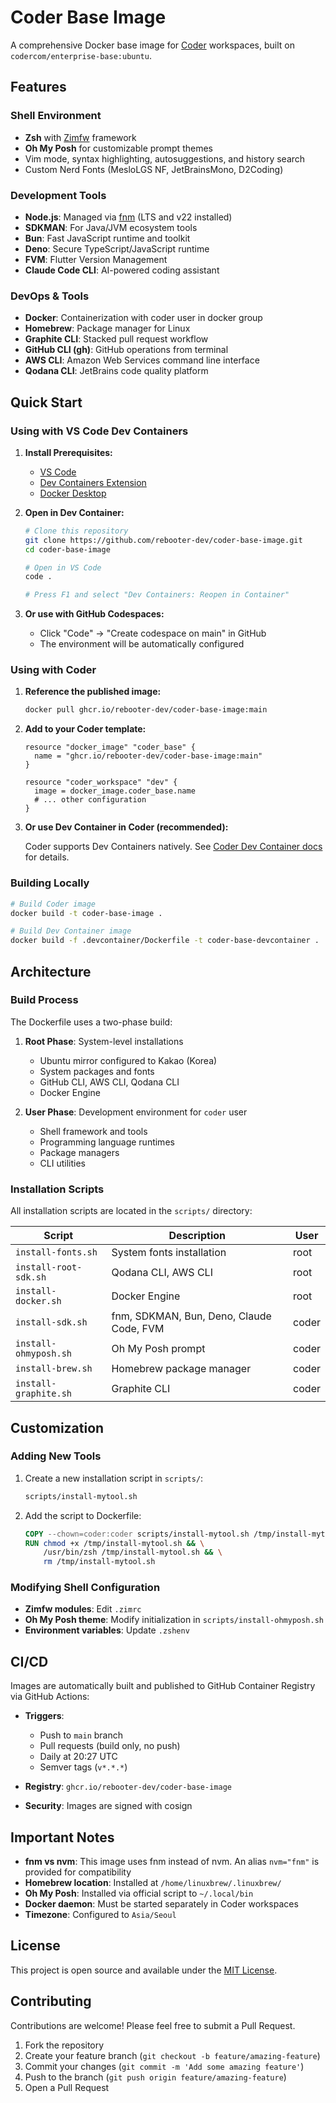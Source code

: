 # Coder Base Image

A comprehensive Docker base image for [Coder](https://coder.com/) workspaces, built on `codercom/enterprise-base:ubuntu`.

## Features

### Shell Environment
- **Zsh** with [Zimfw](https://github.com/zimfw/zimfw) framework
- **Oh My Posh** for customizable prompt themes
- Vim mode, syntax highlighting, autosuggestions, and history search
- Custom Nerd Fonts (MesloLGS NF, JetBrainsMono, D2Coding)

### Development Tools
- **Node.js**: Managed via [fnm](https://github.com/Schniz/fnm) (LTS and v22 installed)
- **SDKMAN**: For Java/JVM ecosystem tools
- **Bun**: Fast JavaScript runtime and toolkit
- **Deno**: Secure TypeScript/JavaScript runtime
- **FVM**: Flutter Version Management
- **Claude Code CLI**: AI-powered coding assistant

### DevOps & Tools
- **Docker**: Containerization with coder user in docker group
- **Homebrew**: Package manager for Linux
- **Graphite CLI**: Stacked pull request workflow
- **GitHub CLI (gh)**: GitHub operations from terminal
- **AWS CLI**: Amazon Web Services command line interface
- **Qodana CLI**: JetBrains code quality platform

## Quick Start

### Using with VS Code Dev Containers

1. **Install Prerequisites:**
   - [VS Code](https://code.visualstudio.com/)
   - [Dev Containers Extension](https://marketplace.visualstudio.com/items?itemName=ms-vscode-remote.remote-containers)
   - [Docker Desktop](https://www.docker.com/products/docker-desktop)

2. **Open in Dev Container:**
   ```bash
   # Clone this repository
   git clone https://github.com/rebooter-dev/coder-base-image.git
   cd coder-base-image

   # Open in VS Code
   code .

   # Press F1 and select "Dev Containers: Reopen in Container"
   ```

3. **Or use with GitHub Codespaces:**
   - Click "Code" → "Create codespace on main" in GitHub
   - The environment will be automatically configured

### Using with Coder

1. **Reference the published image:**
   ```bash
   docker pull ghcr.io/rebooter-dev/coder-base-image:main
   ```

2. **Add to your Coder template:**
   ```hcl
   resource "docker_image" "coder_base" {
     name = "ghcr.io/rebooter-dev/coder-base-image:main"
   }

   resource "coder_workspace" "dev" {
     image = docker_image.coder_base.name
     # ... other configuration
   }
   ```

3. **Or use Dev Container in Coder (recommended):**

   Coder supports Dev Containers natively. See [Coder Dev Container docs](https://coder.com/docs/admin/templates/managing-templates/devcontainers) for details.

### Building Locally

```bash
# Build Coder image
docker build -t coder-base-image .

# Build Dev Container image
docker build -f .devcontainer/Dockerfile -t coder-base-devcontainer .
```

## Architecture

### Build Process

The Dockerfile uses a two-phase build:

1. **Root Phase**: System-level installations
   - Ubuntu mirror configured to Kakao (Korea)
   - System packages and fonts
   - GitHub CLI, AWS CLI, Qodana CLI
   - Docker Engine

2. **User Phase**: Development environment for `coder` user
   - Shell framework and tools
   - Programming language runtimes
   - Package managers
   - CLI utilities

### Installation Scripts

All installation scripts are located in the `scripts/` directory:

| Script | Description | User |
|--------|-------------|------|
| `install-fonts.sh` | System fonts installation | root |
| `install-root-sdk.sh` | Qodana CLI, AWS CLI | root |
| `install-docker.sh` | Docker Engine | root |
| `install-sdk.sh` | fnm, SDKMAN, Bun, Deno, Claude Code, FVM | coder |
| `install-ohmyposh.sh` | Oh My Posh prompt | coder |
| `install-brew.sh` | Homebrew package manager | coder |
| `install-graphite.sh` | Graphite CLI | coder |

## Customization

### Adding New Tools

1. Create a new installation script in `scripts/`:
   ```bash
   scripts/install-mytool.sh
   ```

2. Add the script to Dockerfile:
   ```dockerfile
   COPY --chown=coder:coder scripts/install-mytool.sh /tmp/install-mytool.sh
   RUN chmod +x /tmp/install-mytool.sh && \
       /usr/bin/zsh /tmp/install-mytool.sh && \
       rm /tmp/install-mytool.sh
   ```

### Modifying Shell Configuration

- **Zimfw modules**: Edit `.zimrc`
- **Oh My Posh theme**: Modify initialization in `scripts/install-ohmyposh.sh`
- **Environment variables**: Update `.zshenv`

## CI/CD

Images are automatically built and published to GitHub Container Registry via GitHub Actions:

- **Triggers**:
  - Push to `main` branch
  - Pull requests (build only, no push)
  - Daily at 20:27 UTC
  - Semver tags (`v*.*.*`)

- **Registry**: `ghcr.io/rebooter-dev/coder-base-image`
- **Security**: Images are signed with cosign

## Important Notes

- **fnm vs nvm**: This image uses fnm instead of nvm. An alias `nvm="fnm"` is provided for compatibility
- **Homebrew location**: Installed at `/home/linuxbrew/.linuxbrew/`
- **Oh My Posh**: Installed via official script to `~/.local/bin`
- **Docker daemon**: Must be started separately in Coder workspaces
- **Timezone**: Configured to `Asia/Seoul`

## License

This project is open source and available under the [MIT License](LICENSE).

## Contributing

Contributions are welcome! Please feel free to submit a Pull Request.

1. Fork the repository
2. Create your feature branch (`git checkout -b feature/amazing-feature`)
3. Commit your changes (`git commit -m 'Add some amazing feature'`)
4. Push to the branch (`git push origin feature/amazing-feature`)
5. Open a Pull Request
